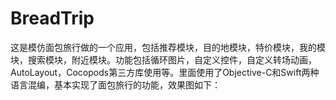 # BreadTrip
这是模仿面包旅行做的一个应用，包括推荐模块，目的地模块，特价模块，我的模块，搜索模块，附近模块。功能包括循环图片，自定义控件，自定义转场动画，AutoLayout，Cocopods第三方库使用等。里面使用了Objective-C和Swift两种语言混编，基本实现了面包旅行的功能，效果图如下：
